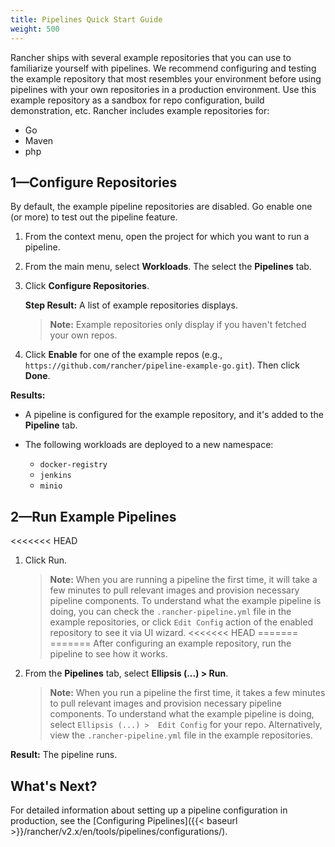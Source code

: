 ```yaml
---
title: Pipelines Quick Start Guide
weight: 500
---
```


Rancher ships with several example repositories that you can use to familiarize yourself with pipelines.  We recommend configuring and testing the example repository that most resembles your environment before using pipelines with your own repositories in a production environment. Use this example repository as a sandbox for repo configuration, build demonstration, etc. Rancher includes example repositories for:

- Go
- Maven
- php

## 1—Configure Repositories

By default, the example pipeline repositories are disabled. Go enable one (or more) to test out the pipeline feature.

1. From the context menu, open the project for which you want to run a pipeline.

1. From the main menu, select **Workloads**. The select the **Pipelines** tab.

1. Click **Configure Repositories**.

    **Step Result:** A list of example repositories displays.
    
    >**Note:** Example repositories only display if you haven't fetched your own repos.

1. Click **Enable** for one of the example repos (e.g., `https://github.com/rancher/pipeline-example-go.git`). Then click **Done**.

**Results:** 

- A pipeline is configured for the example repository, and it's added to the **Pipeline** tab.
- The following workloads are deployed to a new namespace:

    - `docker-registry`
    - `jenkins`
    - `minio`

## 2—Run Example Pipelines

<<<<<<< HEAD
1. Click Run.
    
    >**Note:** When you are running a pipeline the first time, it will take a few minutes to pull relevant images and provision necessary pipeline components.
    To understand what the example pipeline is doing, you can check the `.rancher-pipeline.yml` file in the example repositories, or click `Edit Config` action of the enabled repository to see it via UI wizard.
<<<<<<< HEAD
=======
=======
After configuring an example repository, run the pipeline to see how it works.

1. From the **Pipelines** tab, select **Ellipsis (...) > Run**. 

    >**Note:** When you run a pipeline the first time, it takes a few minutes to pull relevant images and provision necessary pipeline components.
    To understand what the example pipeline is doing,  select `Ellipsis (...) >  Edit Config` for your repo. Alternatively, view the `.rancher-pipeline.yml` file in the example repositories.

**Result:** The pipeline runs.

## What's Next?

For detailed information about setting up a pipeline configuration in production, see the [Configuring Pipelines]({{< baseurl >}}/rancher/v2.x/en/tools/pipelines/configurations/).


